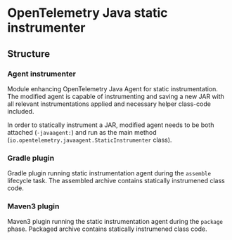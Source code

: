# OpenTelemetry Java static instrumenter

## Structure

### Agent instrumenter

Module enhancing OpenTelemetry Java Agent for static instrumentation. The modified agent is capable of instrumenting and saving a new JAR with all relevant instrumentations applied and necessary helper class-code included.

In order to statically instrument a JAR, modified agent needs to be both attached (`-javaagent:`) and run as the main method (`io.opentelemetry.javaagent.StaticInstrumenter` class).

### Gradle plugin

Gradle plugin running static instrumentation agent during the `assemble` lifecycle task. The assembled archive contains statically instrumened class code.

### Maven3 plugin

Maven3 plugin running the static instrumentation agent during the `package` phase. Packaged archive contains statically instrumened class code.
